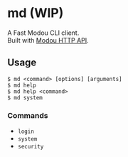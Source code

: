 md (WIP)
========

A Fast Modou CLI client.   
Built with [Modou HTTP API](https://github.com/modouwifi/modouwifi-api).


## Usage

```
$ md <command> [options] [arguments]
$ md help
$ md help <command>
$ md system
```

### Commands

* `login`
* `system`
* `security`
